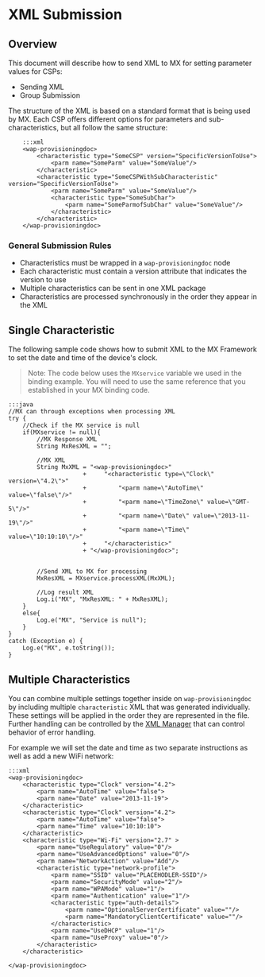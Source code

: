 # XML Submission

## Overview
This document will describe how to send XML to MX for setting parameter values for CSPs:

* Sending XML
* Group Submission

The structure of the XML is based on a standard format that is being used by MX. Each CSP offers different options for parameters and sub-characteristics, but all follow the same structure:

		:::xml
		<wap-provisioningdoc>
			<characteristic type="SomeCSP" version="SpecificVersionToUse">
				<parm name="SomeParm" value="SomeValue"/>
			</characteristic>
			<characteristic type="SomeCSPWithSubCharacteristic" version="SpecificVersionToUse">
				<parm name="SomeParm" value="SomeValue"/>
				<characteristic type="SomeSubChar">
					<parm name="SomeParmofSubChar" value="SomeValue"/>
				</characteristic>
			</characteristic>	
		</wap-provisioningdoc>

### General Submission Rules

* Characteristics must be wrapped in a `wap-provisioningdoc` node
* Each characteristic must contain a version attribute that indicates the version to use
* Multiple characteristics can be sent in one XML package
* Characteristics are processed synchronously in the order they appear in the XML


## Single Characteristic

The following sample code shows how to submit XML to the MX Framework to set the date and time of the device's clock.

>Note: The code below uses the `MXservice` variable we used in the binding example. You will need to use the same reference that you established in your MX binding code.

    :::java
    //MX can through exceptions when processing XML 
	try {
	    //Check if the MX service is null 
	    if(MXservice != null){
	        //MX Response XML
			String MxResXML = "";
						
			//MX XML
			String MxXML = "<wap-provisioningdoc>"
						 +     "<characteristic type=\"Clock\" version=\"4.2\">"
						 +         "<parm name=\"AutoTime\" value=\"false\"/>"
						 +         "<parm name=\"TimeZone\" value=\"GMT-5\"/>"
						 +         "<parm name=\"Date\" value=\"2013-11-19\"/>"
						 +         "<parm name=\"Time\" value=\"10:10:10\"/>"
						 +     "</characteristic>"
						 + "</wap-provisioningdoc>";
						
						
			//Send XML to MX for processing 
			MxResXML = MXservice.processXML(MxXML);
						
			//Log result XML
		    Log.i("MX", "MxResXML: " + MxResXML);
	    }
	    else{
	        Log.e("MX", "Service is null");
	    }
	} 
	catch (Exception e) {
	    Log.e("MX", e.toString());
    }

## Multiple Characteristics

You can combine multiple settings together inside on `wap-provisioningdoc` by including multiple `characteristic` XML that was generated individually. These settings will be applied in the order they are represented in the file. Further handling can be controlled by the [XML Manager](../csp/xml) that can control behavior of error handling.  

For example we will set the date and time as two separate instructions as well as add a new WiFi network:

    :::xml
    <wap-provisioningdoc>
	    <characteristic type="Clock" version="4.2">
		    <parm name="AutoTime" value="false">
			<parm name="Date" value="2013-11-19">
        </characteristic>
        <characteristic type="Clock" version="4.2">
		    <parm name="AutoTime" value="false">
			<parm name="Time" value="10:10:10">
        </characteristic>
		<characteristic type="Wi-Fi" version="2.7" >
			<parm name="UseRegulatory" value="0"/>
			<parm name="UseAdvancedOptions" value="0"/>
			<parm name="NetworkAction" value="Add"/>
			<characteristic type="network-profile">
				<parm name="SSID" value="PLACEHODLER-SSID"/>
				<parm name="SecurityMode" value="2"/>
				<parm name="WPAMode" value="1"/>
				<parm name="Authentication" value="1"/>
				<characteristic type="auth-details">
					<parm name="OptionalServerCertificate" value=""/>
					<parm name="MandatoryClientCertificate" value=""/>
				</characteristic>
				<parm name="UseDHCP" value="1"/>
				<parm name="UseProxy" value="0"/>
			</characteristic>
		</characteristic>

    </wap-provisioningdoc>